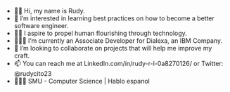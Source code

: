 - 👋🏽 Hi, my name is Rudy.
- 👀 I’m interested in learning best practices on how to become a better software engineer.
- 🤝🏽 I aspire to propel human flourishing through technology.
- 👨🏽‍💻 I’m currently an Associate Developer for Dialexa, an IBM Company.
- 💞️ I’m looking to collaborate on projects that will help me improve my craft.
- 📫 You can reach me at LinkedIn.com/in/rudy-r-l-0a8270126/ or Twitter: @rudycito23
- 👨🏽‍🎓  SMU - Computer Science | Hablo espanol

<!---
rudycito23/rudycito23 is a ✨ special ✨ repository because its `README.md` (this file) appears on your GitHub profile.
You can click the Preview link to take a look at your changes.
--->
